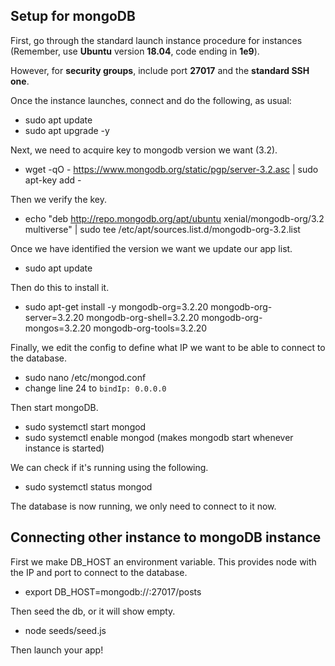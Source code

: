 ## Setup for mongoDB

First, go through the standard launch instance procedure for instances (Remember, use **Ubuntu** version **18.04**, code ending in **1e9**).

However, for **security groups**, include port **27017** and the **standard SSH one**.

Once the instance launches, connect and do the following, as usual:
- sudo apt update
- sudo apt upgrade -y

Next, we need to acquire key to mongodb version we want (3.2).

- wget -qO - https://www.mongodb.org/static/pgp/server-3.2.asc | sudo apt-key add -

Then we verify the key.

- echo "deb http://repo.mongodb.org/apt/ubuntu xenial/mongodb-org/3.2 multiverse" | sudo tee /etc/apt/sources.list.d/mongodb-org-3.2.list

Once we have identified the version we want we update our app list.

- sudo apt update

Then do this to install it.

- sudo apt-get install -y mongodb-org=3.2.20 mongodb-org-server=3.2.20 mongodb-org-shell=3.2.20 mongodb-org-mongos=3.2.20 mongodb-org-tools=3.2.20

Finally, we edit the config to define what IP we want to be able to connect to the database.

- sudo nano /etc/mongod.conf
- change line 24 to `bindIp: 0.0.0.0`

Then start mongoDB.

- sudo systemctl start mongod
- sudo systemctl enable mongod (makes mongodb start whenever instance is started)

We can check if it's running using the following.
- sudo systemctl status mongod

The database is now running, we only need to connect to it now.

## Connecting other instance to mongoDB instance

First we make DB_HOST an environment variable. This provides node with the IP and port to connect to the database.
- export DB_HOST=mongodb://<public IP for db>:27017/posts

Then seed the db, or it will show empty.
- node seeds/seed.js

Then launch your app!